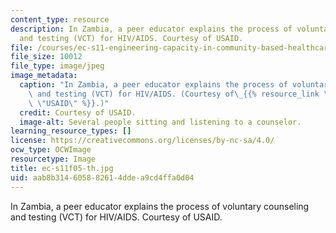 ```yaml
---
content_type: resource
description: In Zambia, a peer educator explains the process of voluntary counseling
  and testing (VCT) for HIV/AIDS. Courtesy of USAID.
file: /courses/ec-s11-engineering-capacity-in-community-based-healthcare-fall-2005/aab8b314605882614ddea9cd4ffa0d04_ec-s11f05-th.jpg
file_size: 10012
file_type: image/jpeg
image_metadata:
  caption: "In Zambia, a peer educator explains the process of voluntary counseling\
    \ and testing (VCT) for HIV/AIDS. (Courtesy of\_{{% resource_link \"1c9620be-fc46-4a1d-802f-0231d2d9ee17\"\
    \ \"USAID\" %}}.)"
  credit: Courtesy of USAID.
  image-alt: Several people sitting and listening to a counselor.
learning_resource_types: []
license: https://creativecommons.org/licenses/by-nc-sa/4.0/
ocw_type: OCWImage
resourcetype: Image
title: ec-s11f05-th.jpg
uid: aab8b314-6058-8261-4dde-a9cd4ffa0d04
---
```

In Zambia, a peer educator explains the process of voluntary counseling and testing (VCT) for HIV/AIDS. Courtesy of USAID.